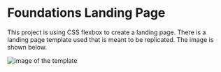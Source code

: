 # Foundations Landing Page

This project is using CSS flexbox to create a landing page.
There is a landing page template used that is meant to be replicated.
The image is shown below.

![image of the template](https://cdn.statically.io/gh/TheOdinProject/curriculum/81a5d553f4073e593d23a6ab00d50eef8620796d/foundations/html_css/project/imgs/01.png)